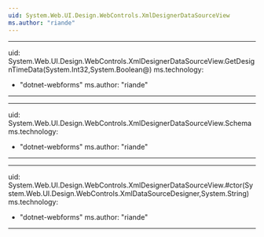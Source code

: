 ```yaml
---
uid: System.Web.UI.Design.WebControls.XmlDesignerDataSourceView
ms.author: "riande"
---
```


---
uid: System.Web.UI.Design.WebControls.XmlDesignerDataSourceView.GetDesignTimeData(System.Int32,System.Boolean@)
ms.technology: 
  - "dotnet-webforms"
ms.author: "riande"
---

---
uid: System.Web.UI.Design.WebControls.XmlDesignerDataSourceView.Schema
ms.technology: 
  - "dotnet-webforms"
ms.author: "riande"
---

---
uid: System.Web.UI.Design.WebControls.XmlDesignerDataSourceView.#ctor(System.Web.UI.Design.WebControls.XmlDataSourceDesigner,System.String)
ms.technology: 
  - "dotnet-webforms"
ms.author: "riande"
---
